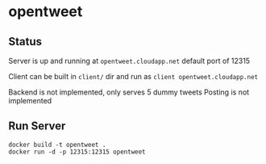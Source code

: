 # opentweet



## Status

Server is up and running at `opentweet.cloudapp.net` default port of 12315

Client can be built in `client/` dir and run as `client opentweet.cloudapp.net`

Backend is not implemented, only serves 5 dummy tweets
Posting is not implemented

## Run Server

    docker build -t opentweet .
    docker run -d -p 12315:12315 opentweet

